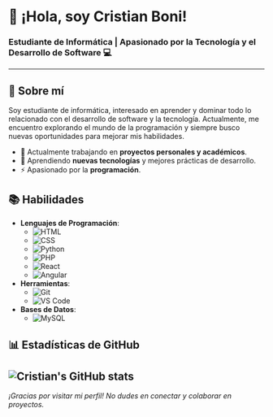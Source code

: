 # 👋 ¡Hola, soy Cristian Boni! 

### Estudiante de Informática | Apasionado por la Tecnología y el Desarrollo de Software 💻

---
<!-- ![Banner](https://via.placeholder.com/800x200.png?text=Bienvenido+a+mi+Perfil)  Puedes reemplazar esto con un enlace a una imagen personalizada -->

## 📝 Sobre mí
Soy estudiante de informática, interesado en aprender y dominar todo lo relacionado con el desarrollo de software y la tecnología. Actualmente, me encuentro explorando el mundo de la programación y siempre busco nuevas oportunidades para mejorar mis habilidades.

- 🔭 Actualmente trabajando en **proyectos personales y académicos**.
- 🌱 Aprendiendo **nuevas tecnologías** y mejores prácticas de desarrollo.
- ⚡ Apasionado por la **programación**.

## 📚 Habilidades
- **Lenguajes de Programación**: 
  <!--- ![JavaScript](https://img.shields.io/badge/JavaScript-F7DF1E?style=for-the-badge&logo=javascript&logoColor=black) -->
  - ![HTML](https://img.shields.io/badge/HTML5-E34F26?style=for-the-badge&logo=html5&logoColor=white)
  - ![CSS](https://img.shields.io/badge/CSS3-1572B6?style=for-the-badge&logo=css3&logoColor=white)
  - ![Python](https://img.shields.io/badge/Python-3776AB?style=for-the-badge&logo=python&logoColor=white) 
  - ![PHP](https://img.shields.io/badge/Python-3776AB?style=for-the-badge&logo=python&logoColor=white](https://www.flaticon.com/free-icon/web_15474204?term=php&page=1&position=4&origin=search&related_id=15474204))
  - ![React](https://img.shields.io/badge/CSS3-1572B6?style=for-the-badge&logo=css3&logoColor=white](https://www.flaticon.com/free-icon/react_919851?term=react&page=1&position=2&origin=tag&related_id=919851](https://iconos8.es/icon/bzf0DqjXFHIW/react)))
  - ![Angular](https://img.shields.io/badge/CSS3-1572B6?style=for-the-badge&logo=css3&logoColor=white](https://www.flaticon.com/free-icon/react_919851?term=react&page=1&position=2&origin=tag&related_id=919851)](https://www.flaticon.com/free-icon/programing_15484402?term=angular&page=1&position=1&origin=search&related_id=15484402))
- **Herramientas**: 
  - ![Git](https://img.shields.io/badge/Git-F05032?style=for-the-badge&logo=git&logoColor=white)
  - ![VS Code](https://img.shields.io/badge/Visual_Studio_Code-0078D4?style=for-the-badge&logo=visual%20studio%20code&logoColor=white)
- **Bases de Datos**: 
  - ![MySQL](https://img.shields.io/badge/MySQL-4479A1?style=for-the-badge&logo=mysql&logoColor=white)
## 📊 Estadísticas de GitHub
![Cristian's GitHub stats](https://github-readme-stats.vercel.app/api?username=CristianBoni22&show_icons=true&theme=dracula)
---

_¡Gracias por visitar mi perfil! No dudes en conectar y colaborar en proyectos._
